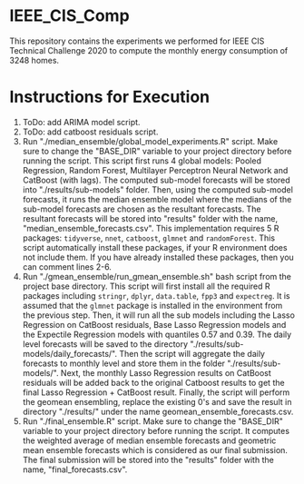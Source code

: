 # IEEE_CIS_Comp
This repository contains the experiments we performed for IEEE CIS Technical Challenge 2020 to compute the monthly energy consumption of 3248 homes.

# Instructions for Execution
1. ToDo: add ARIMA model script.
2. ToDo: add catboost residuals script.
3. Run "./median_ensemble/global_model_experiments.R" script. Make sure to change the "BASE_DIR" variable to your project directory before running the script. This script first runs 4 global models: Pooled Regression, Random Forest, Multilayer Perceptron Neural Network and CatBoost (with lags). The computed sub-model forecasts will be stored into "./results/sub-models" folder. Then, using the computed sub-model forecasts, it runs the median ensemble model where the medians of the sub-model forecasts are chosen as the resultant forecasts. The resultant forecasts will be stored into "results" folder with the name, "median_ensemble_forecasts.csv". This implementation requires 5 R packages: `tidyverse`, `nnet`, `catboost`, `glmnet` and `randomForest`. This script automatically install these packages, if your R environment does not include them. If you have already installed these packages, then you can comment lines 2-6.
4. Run "./gmean_ensemble/run_gmean_ensemble.sh" bash script from the project base directory. This script will first install all the required R packages including `stringr`, `dplyr`, `data.table`, `fpp3` and `expectreg`. It is assumed that the `glmnet` package is installed in the environment from the previous step. 
Then, it will run all the sub models including the Lasso Regression on CatBoost residuals, Base Lasso Regression models and the Expectile Regression models with quantiles 0.57 and 0.39. The daily level forecasts will be saved to the
directory "./results/sub-models/daily_forecasts/". Then the script will aggregate the daily forecasts to monthly level
and store them in the folder "./results/sub-models/". Next, the monthly Lasso Regression results on CatBoost residuals
will be added back to the original Catboost results to get the final Lasso Regression + CatBoost result. Finally, the script
will perform the geomean ensembling, replace the existing 0's and save the result in directory "./results/" under the name geomean_ensemble_forecasts.csv.   
5. Run "./final_ensemble.R" script. Make sure to change the "BASE_DIR" variable to your project directory before running the script. It computes the weighted average of median ensemble forecasts and geometric mean ensemble forecasts which is considered as our final submission. The final submission will be stored into the "results" folder with the name, "final_forecasts.csv".

